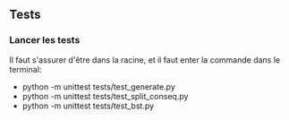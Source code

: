 ## Tests
### Lancer les tests
Il faut s'assurer d'être dans la racine, et il faut enter la commande dans le terminal: 
 - python -m unittest tests/test_generate.py
 - python -m unittest tests/test_split_conseq.py
 - python -m unittest tests/test_bst.py